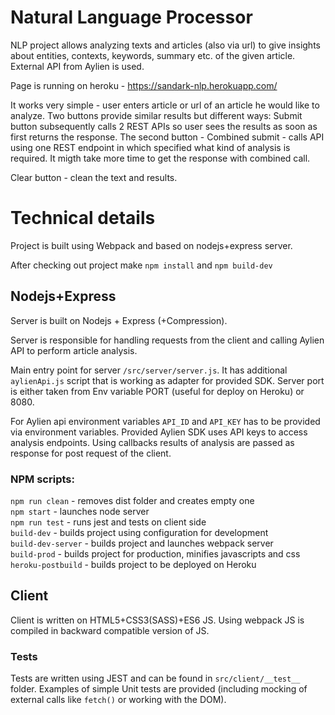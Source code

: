 # Natural Language Processor

NLP project allows analyzing texts and articles (also via url) to give insights about entities, contexts, keywords, summary etc. of the given article. External API from Aylien is used.

Page is running on heroku - https://sandark-nlp.herokuapp.com/

It works very simple - user enters article or url of an article he would like to analyze. Two buttons provide similar results but different ways: Submit button subsequently calls 2 REST APIs so user sees the results as soon as first returns the response. The second button - Combined submit - calls API using one REST endpoint in which specified what kind of analysis is required. It migth take more time to get the response with combined call.

Clear button - clean the text and results.

# Technical details

Project is built using Webpack and based on nodejs+express server.

After checking out project make `npm install` and `npm build-dev`

## Nodejs+Express

Server is built on Nodejs + Express (+Compression).

Server is responsible for handling requests from the client and calling Aylien API to perform article analysis.

Main entry point for server `/src/server/server.js`. It has additional `aylienApi.js` script that is working as adapter for provided SDK. Server port is either taken from Env variable PORT (useful for deploy on Heroku) or 8080.

For Aylien api environment variables `API_ID` and `API_KEY` has to be provided via environment variables. 
Provided Aylien SDK uses API keys to access analysis endpoints. 
Using callbacks results of analysis are passed as response for post request of the client.

### NPM scripts:
`npm run clean` - removes dist folder and creates empty one
<br>
`npm start` - launches node server
<br>
`npm run test` - runs jest and tests on client side
<br>
`build-dev` - builds project using configuration for development
<br>
`build-dev-server` - builds project and launches webpack server
<br>
`build-prod` - builds project for production, minifies javascripts and css
<br>
`heroku-postbuild` - builds project to be deployed on Heroku

## Client

Client is written on HTML5+CSS3(SASS)+ES6 JS. Using webpack JS is compiled in backward compatible version of JS.

### Tests
Tests are written using JEST and can be found in `src/client/__test__` folder. Examples of simple Unit tests are provided (including mocking of external calls like `fetch()` or working with the DOM).
